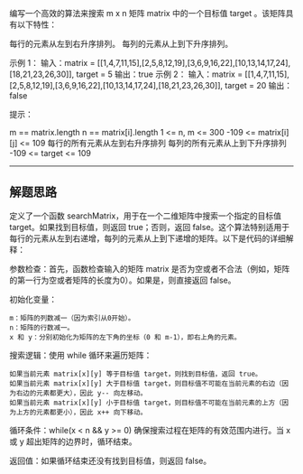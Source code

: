 编写一个高效的算法来搜索 m x n 矩阵 matrix 中的一个目标值 target 。该矩阵具有以下特性：

每行的元素从左到右升序排列。
每列的元素从上到下升序排列。

示例 1：
输入：matrix = [[1,4,7,11,15],[2,5,8,12,19],[3,6,9,16,22],[10,13,14,17,24],[18,21,23,26,30]], target = 5
输出：true
示例 2：
输入：matrix = [[1,4,7,11,15],[2,5,8,12,19],[3,6,9,16,22],[10,13,14,17,24],[18,21,23,26,30]], target = 20
输出：false
 

提示：

m == matrix.length
n == matrix[i].length
1 <= n, m <= 300
-109 <= matrix[i][j] <= 109
每行的所有元素从左到右升序排列
每列的所有元素从上到下升序排列
-109 <= target <= 109


------------

## 解题思路
定义了一个函数 searchMatrix，用于在一个二维矩阵中搜索一个指定的目标值 target。如果找到目标值，则返回 true；否则，返回 false。这个算法特别适用于每行的元素从左到右递增，每列的元素从上到下递增的矩阵。以下是代码的详细解释：

参数检查：首先，函数检查输入的矩阵 matrix 是否为空或者不合法（例如，矩阵的第一行为空或者矩阵的长度为0）。如果是，则直接返回 false。

初始化变量：

    m：矩阵的列数减一（因为索引从0开始）。
    n：矩阵的行数减一。
    x 和 y：分别初始化为矩阵的左下角的坐标（0 和 m-1），即右上角的元素。

搜索逻辑：使用 while 循环来遍历矩阵：

    如果当前元素 matrix[x][y] 等于目标值 target，则找到目标值，返回 true。
    如果当前元素 matrix[x][y] 大于目标值 target，则目标值不可能在当前元素的右边（因为右边的元素都更大），因此 y-- 向左移动。
    如果当前元素 matrix[x][y] 小于目标值 target，则目标值不可能在当前元素的上方（因为上方的元素都更小），因此 x++ 向下移动。

循环条件：while(x < n && y >= 0) 确保搜索过程在矩阵的有效范围内进行。当 x 或 y 超出矩阵的边界时，循环结束。

返回值：如果循环结束还没有找到目标值，则返回 false。
